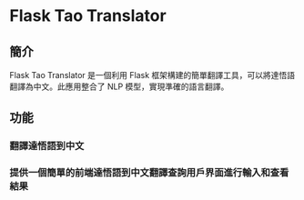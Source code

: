 # Flask Tao Translator

## 簡介
Flask Tao Translator 是一個利用 Flask 框架構建的簡單翻譯工具，可以將達悟語翻譯為中文。此應用整合了 NLP 模型，實現準確的語言翻譯。

## 功能
### 翻譯達悟語到中文
### 提供一個簡單的前端達悟語到中文翻譯查詢用戶界面進行輸入和查看結果
